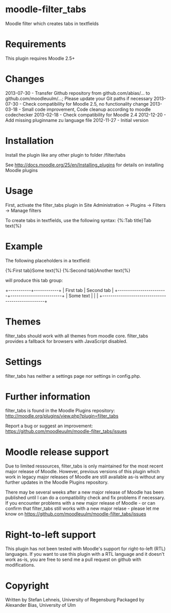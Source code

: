 moodle-filter_tabs
===================
Moodle filter which creates tabs in textfields


Requirements
============
This plugin requires Moodle 2.5+


Changes
=======
2013-07-30 - Transfer Github repository from github.com/abias/... to github.com/moodleuulm/...; Please update your Git paths if necessary
2013-07-30 - Check compatibility for Moodle 2.5, no functionality change
2013-03-18 - Small code improvement, Code cleanup according to moodle codechecker
2013-02-18 - Check compatibility for Moodle 2.4
2012-12-20 - Add missing pluginname zu language file
2012-11-27 - Initial version


Installation
============
Install the plugin like any other plugin to folder
/filter/tabs

See http://docs.moodle.org/25/en/Installing_plugins for details on installing Moodle plugins


Usage
=====
First, activate the filter_tabs plugin in Site Administration -> Plugins -> Filters -> Manage filters

To create tabs in textfields, use the following syntax:
{%:Tab title}Tab text{%}


Example
=======
The following placeholders in a textfield:

{%:First tab}Some text{%}
{%:Second tab}Another text{%}

will produce this tab group:

+-----------+------------+
| First tab | Second tab |
+------------------------+-------------------------+
| Some text                                        |
|                                                  |
+--------------------------------------------------+


Themes
======
filter_tabs should work with all themes from moodle core.
filter_tabs provides a fallback for browsers with JavaScript disabled.


Settings
========
filter_tabs has neither a settings page nor settings in config.php.


Further information
===================
filter_tabs is found in the Moodle Plugins repository: http://moodle.org/plugins/view.php?plugin=filter_tabs

Report a bug or suggest an improvement: https://github.com/moodleuulm/moodle-filter_tabs/issues


Moodle release support
======================
Due to limited ressources, filter_tabs is only maintained for the most recent major release of Moodle. However, previous versions of this plugin which work in legacy major releases of Moodle are still available as-is without any further updates in the Moodle Plugins repository.

There may be several weeks after a new major release of Moodle has been published until I can do a compatibility check and fix problems if necessary. If you encounter problems with a new major release of Moodle - or can confirm that filter_tabs still works with a new major relase - please let me know on https://github.com/moodleuulm/moodle-filter_tabs/issues


Right-to-left support
=====================
This plugin has not been tested with Moodle's support for right-to-left (RTL) languages.
If you want to use this plugin with a RTL language and it doesn't work as-is, you are free to send me a pull request on
github with modifications.


Copyright
=========
Written by Stefan Lehneis, University of Regensburg
Packaged by Alexander Bias, University of Ulm

